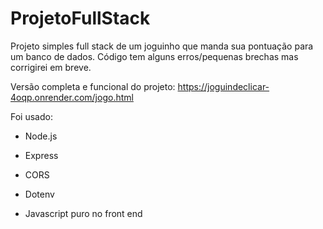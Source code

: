 # ProjetoFullStack

Projeto simples full stack de um joguinho que manda sua pontuação para um banco de dados.
Código tem alguns erros/pequenas brechas mas corrigirei em breve.

Versão completa e funcional do projeto:
https://joguindeclicar-4oqp.onrender.com/jogo.html


Foi usado:
- Node.js
- Express
- CORS
- Dotenv

- Javascript puro no front end
